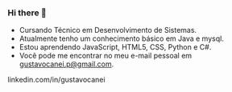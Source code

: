 ### Hi there 👋
  
-  Cursando Técnico em Desenvolvimento de Sistemas.
-  Atualmente tenho um conhecimento básico em Java e mysql.
-  Estou aprendendo JavaScript, HTML5, CSS, Python e C#.
-  Você pode me encontrar no meu e-mail pessoal em gustavocanei.p@gmail.com.

linkedin.com/in/gustavocanei
